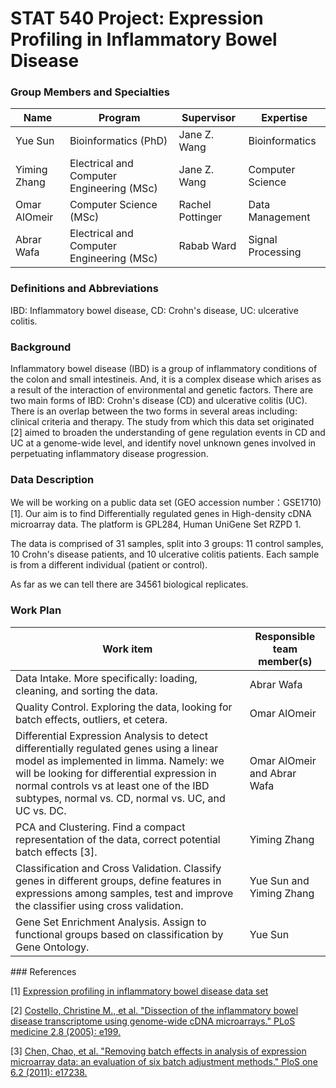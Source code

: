 STAT 540 Project: Expression Profiling in Inflammatory Bowel Disease
====================

### Group Members and Specialties

<table><thead>
<tr>
<th>Name</th>
<th>Program</th>
<th>Supervisor</th>
<th>Expertise</th>
</tr>
</thead><tbody>
<tr>
<td>Yue Sun</td>
<td>Bioinformatics (PhD)</td>
<td>Jane Z. Wang</td>
<td>Bioinformatics</td>
</tr>
<tr>
<td>Yiming Zhang</td>
<td>Electrical and Computer Engineering (MSc)</td>
<td>Jane Z. Wang</td>
<td>Computer Science</td>
</tr>
<tr>
<td>Omar AlOmeir</td>
<td>Computer Science (MSc)</td>
<td>Rachel Pottinger</td>
<td>Data Management</td>
</tr>
<tr>
<td>Abrar Wafa</td>
<td>Electrical and Computer Engineering (MSc)</td>
<td>Rabab Ward</td>
<td>Signal Processing</td>
</tr>
</tbody></table>

### Definitions and Abbreviations

IBD: Inflammatory bowel disease, CD: Crohn's disease, UC: ulcerative colitis.

### Background

<!-- couple sentences of biological/scientific context
motivate interest in a broad line of inquiry -->

Inflammatory bowel disease (IBD) is a group of inflammatory conditions of the colon and small intestineis. And, it is a complex disease which arises as a result of the interaction of environmental and genetic factors. There are two main forms of IBD: Crohn's disease (CD) and ulcerative colitis (UC). There is an overlap between the two forms in several areas including: clinical criteria and therapy.  The study from which this data set originated [2] aimed to broaden the understanding of gene regulation events in CD and UC at a genome-wide level, and identify novel unknown genes involved in perpetuating inflammatory disease progression. 

### Data Description

<!-- 
0. Source of data?
1. what is being measured?
2. with what platform?
3. how many samples? 
4. are replicates biological or technical? How many replicates are there?-->

We will be working on a public data set (GEO accession number：GSE1710)[1]. Our aim is to find Differentially regulated genes in High-density cDNA microarray data. The platform is GPL284, Human UniGene Set RZPD 1.

The data is comprised of 31 samples, split into 3 groups: 11 control samples, 10 Crohn's disease patients, and 10 ulcerative colitis patients. Each sample is from a different individual (patient or control).

As far as we can tell there are 34561 biological replicates.

### Work Plan

<!-- outline of analyses you can probably do with this data to answer those questions
GET SPECIFIC, at least as specific as you can
"identify differentially expressed genes between the wild type and the knockout" is better than "conduct appropriate statistical analyses"
even better is to enhance with more specifics, e.g. you anticipate using a linear model as implemented in limma -->

<table><thead>
<tr>
<th>Work item</th>
<th>Responsible team member(s)</th>
</tr>
</thead><tbody>
<tr>
<td>Data Intake. More specifically: loading, cleaning, and sorting the data.</td>
<td>Abrar Wafa</td>
</tr>
<tr>
<td>Quality Control. Exploring the data, looking for batch effects, outliers, et cetera.</td>
<td>Omar AlOmeir</td>
</tr>
<tr>
<td>Differential Expression Analysis to detect differentially regulated genes using a linear model as implemented in limma. Namely: we will be looking for differential expression in normal controls vs at least one of the IBD subtypes, normal vs. CD, normal vs. UC, and UC vs. DC. </td>
<td>Omar AlOmeir and Abrar Wafa</td>
</tr>
<tr>
<td>PCA and Clustering. Find a compact representation of the data, correct potential batch effects [3].</td>
<td>Yiming Zhang</td>
</tr>
<tr>
<td>Classification and Cross Validation. Classify genes in different groups, define features in expressions among samples, test and improve the classifier using cross validation.</td>
<td>Yue Sun and Yiming Zhang</td>
</tr>
<tr>
<td>Gene Set Enrichment Analysis. Assign to functional groups based on classification by Gene Ontology.</td>
<td>Yue Sun</td>
</tr>
</tbody></table>
### References

[1] [Expression profiling in inflammatory bowel disease data set](http://www.ncbi.nlm.nih.gov/geo/query/acc.cgi?acc=GSE1710)

[2] [Costello, Christine M., et al. "Dissection of the inflammatory bowel disease transcriptome using genome-wide cDNA microarrays." PLoS medicine 2.8 (2005): e199.](http://www.plosmedicine.org/article/info%3Adoi%2F10.1371%2Fjournal.pmed.0020199#pmed-0020199-g004)

[3] [Chen, Chao, et al. "Removing batch effects in analysis of expression microarray data: an evaluation of six batch adjustment methods." PloS one 6.2 (2011): e17238.](http://www.plosone.org/article/fetchObject.action?uri=info%3Adoi%2F10.1371%2Fjournal.pone.0017238&representation=PDF)
